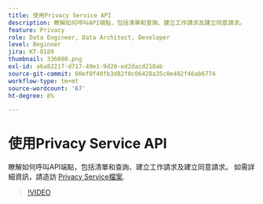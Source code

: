 ```yaml
---
title: 使用Privacy Service API
description: 瞭解如何呼叫API端點，包括清單和查詢、建立工作請求及建立同意請求。
feature: Privacy
role: Data Engineer, Data Architect, Developer
level: Beginner
jira: KT-8189
thumbnail: 336080.png
exl-id: a6a82217-d717-49e1-9d20-ed2dacd218ab
source-git-commit: 00ef0f40fb3d82f0c06428a35c0e402f46ab6774
workflow-type: tm+mt
source-wordcount: '67'
ht-degree: 8%

---
```



# 使用Privacy Service API

瞭解如何呼叫API端點，包括清單和查詢、建立工作請求及建立同意請求。 如需詳細資訊，請造訪 [Privacy Service檔案](https://experienceleague.adobe.com/docs/experience-platform/privacy/home.html?lang=zh-Hant).

>[!VIDEO](https://video.tv.adobe.com/v/336080?learn=on)
